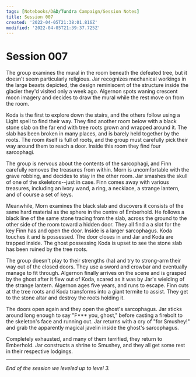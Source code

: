 ```yaml
---
tags: [Notebooks/D&D/Tundra Campaign/Session Notes]
title: Session 007
created: '2022-04-05T21:38:01.816Z'
modified: '2022-04-05T21:39:37.725Z'
---
```


# Session 007

The group examines the mural in the room beneath the defeated tree, but it doesn't seem particularly religious. Jar recognizes mechanical workings in the large beasts depicted, the design reminiscent of the structure inside the glacier they'd visited only a week ago. Algernon spots waning crescent moon imagery and decides to draw the mural while the rest move on from the room. 

Koda is the first to explore down the stairs, and the others follow using a Light spell to find their way. They find another room below with a black stone slab on the far end with tree roots grown and wrapped around it. The slab has been broken in many places, and is barely held together by the roots. The room itself is full of roots, and the group must carefully pick their way around them to reach a door. Inside this room they find four sarcophagi.

The group is nervous about the contents of the sarcophagi, and Finn carefully removes the treasures from within. Morn is uncomfortable with the grave robbing, and decides to stay in the other room. Jar smashes the skull of one of the skeletons--just in case. Finn comes away with various treasures, including an ivory wand, a ring, a necklace, a strange lantern, and of course a set of keys.

Meanwhile, Morn examines the black slab and discovers it consists of the same hard material as the sphere in the centre of Emberhold. He follows a black line of the same stone tracing from the slab, across the ground to the other side of the room toward a hidden door. They all find a a slot for the key Finn has and open the door. Inside is a larger sarcophagus. Koda touches it and is possessed. The door closes in and Jar and Koda are trapped inside. The ghost possessing Koda is upset to see the stone slab has been ruined by the tree roots. 

The group doesn't play to their strengths (ha) and try to strong-arm their way out of the closed doors. They use a sword and crowbar and eventually manage to fit through. Algernon finally arrives on the scene and is grasped by the ghost after it flew out of Koda, scared as it was by Jar's wielding of the strange lantern. Algernon ages five years, and runs to escape. Finn cuts at the tree roots and Koda transforms into a giant termite to assist. They get to the stone altar and destroy the roots holding it. 

The doors open again and they open the ghost's sarcophagus. Jar sticks around long enough to say "F*** you, ghost," before casting a firebolt to the skeleton's face and running out. Jar returns with a cry of "for Smushey!" and grab the apparently magical javelin inside the ghost's sarcophagus. 

Completely exhausted, and many of them terrified, they return to Emberhold. Jar constructs a shrine to Smushey, and they all get some rest in their respective lodgings.

----

*End of the session we leveled up to level 3.*
